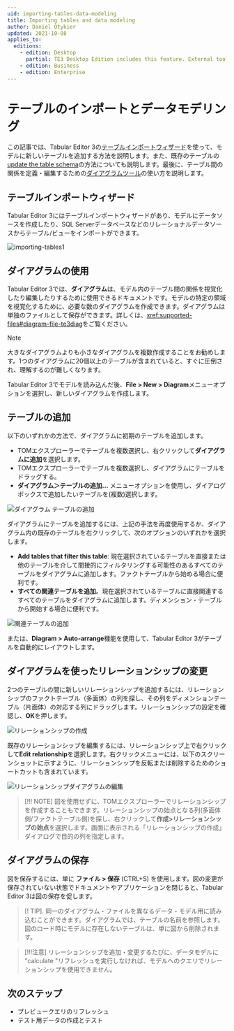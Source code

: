 ```yaml
---
uid: importing-tables-data-modeling
title: Importing tables and data modeling
author: Daniel Otykier
updated: 2021-10-08
applies_to:
  editions:
    - edition: Desktop
      partial: TE3 Desktop Edition includes this feature. External tools adding/editing tables, columns and relationships against a Power BI Desktop model is not supported by Microsoft, however.
    - edition: Business
    - edition: Enterprise
---
```


# テーブルのインポートとデータモデリング

この記事では、Tabular Editor 3の[テーブルインポートウィザード](#table-import-wizard)を使って、モデルに新しいテーブルを追加する方法を説明します。また、既存のテーブルの[update the table schema](#updating-table-schema)の方法についても説明します。最後に、テーブル間の関係を定義・編集するための[ダイアグラムツール](#working-with-diagrams)の使い方を説明します。

## テーブルインポートウィザード

Tabular Editor 3にはテーブルインポートウィザードがあり、モデルにデータソースを作成したり、SQL Serverデータベースなどのリレーショナルデータソースからテーブル/ビューをインポートができます。

![importing-tables1](https://docs.tabulareditor.com/images/import-tables-wizard.png)

## ダイアグラムの使用

Tabular Editor 3では、**ダイアグラム**は、モデル内のテーブル間の関係を視覚化したり編集したりするために使用できるドキュメントです。モデルの特定の領域を視覚化するために、必要な数のダイアグラムを作成できます。ダイアグラムは単独のファイルとして保存ができます。詳しくは、<xref:supported-files#diagram-file-te3diag>をご覧ください。

> [!Note]
> 大きなダイアグラムよりも小さなダイアグラムを複数作成することをお勧めします。1つのダイアグラムに20個以上のテーブルが含まれていると、すぐに圧倒され、理解するのが難しくなります。

Tabular Editor 3でモデルを読み込んだ後、**File > New > Diagram**メニューオプションを選択し、新しいダイアグラムを作成します。

## テーブルの追加

以下のいずれかの方法で、ダイアグラムに初期のテーブルを追加します。

- TOMエクスプローラーでテーブルを複数選択し、右クリックして**ダイアグラムに追加**を選択します。
- TOMエクスプローラーでテーブルを複数選択し、ダイアグラムにテーブルをドラッグする。
- **ダイアグラム＞テーブルの追加...** メニューオプションを使用し、ダイアログボックスで追加したいテーブルを(複数)選択します。

![ダイアグラム テーブルの追加](https://docs.tabulareditor.com/images/diagram-add-tables.png)

ダイアグラムにテーブルを追加するには、上記の手法を再度使用するか、ダイアグラム内の既存のテーブルを右クリックして、次のオプションのいずれかを選択します。
- **Add tables that filter this table**: 現在選択されているテーブルを直接または他のテーブルを介して間接的にフィルタリングする可能性のあるすべてのテーブルをダイアグラムに追加します。ファクトテーブルから始める場合に便利です。
- **すべての関連テーブルを追加**。現在選択されているテーブルに直接関連するすべてのテーブルをダイアグラムに追加します。ディメンション・テーブルから開始する場合に便利です。

![関連テーブルの追加](https://docs.tabulareditor.com/images/add-related-tables.png)

または、**Diagram > Auto-arrange**機能を使用して、Tabular Editor 3がテーブルを自動的にレイアウトします。

## ダイアグラムを使ったリレーションシップの変更

2つのテーブルの間に新しいリレーションシップを追加するには、リレーションシップのファクトテーブル（多面体）の列を探し、その列をディメンションテーブル（片面体）の対応する列にドラッグします。リレーションシップの設定を確認し、**OK**を押します。

![リレーションシップの作成](https://docs.tabulareditor.com/images/create-relationship.png)

既存のリレーションシップを編集するには、リレーションシップ上で右クリックして**Edit relationship**を選択します。右クリックメニューには、以下のスクリーンショットに示すように、リレーションシップを反転または削除するためのショートカットも含まれています。

![リレーションシップダイアグラムの編集](https://docs.tabulareditor.com/images/edit-relationship-diagram.png)

> [!!! NOTE]
> 図を使用せずに、TOMエクスプローラーでリレーションシップを作成することもできます。リレーションシップの始点となる列(多面体側/ファクトテーブル側)を探し、右クリックして**作成>リレーションシップの始点**を選択します。画面に表示される「リレーションシップの作成」ダイアログで目的の列を指定します。

## ダイアグラムの保存

図を保存するには、単に **ファイル > 保存** (CTRL+S) を使用します。図の変更が保存されていない状態でドキュメントやアプリケーションを閉じると、Tabular Editor 3は図の保存を促します。

> [! TIP].
> 同一のダイアグラム・ファイルを異なるデータ・モデル用に読み込むことができます。ダイアグラムでは、テーブルの名前を参照します。図のロード時にモデルに存在しないテーブルは、単に図から削除されます。

> [!!!注意]
> リレーションシップを追加・変更するたびに、データモデルに "calculate "リフレッシュを実行しなければ、モデルへのクエリでリレーションシップを使用できません。

## 次のステップ

- プレビュークエリのリフレッシュ
- テスト用データの作成とテスト